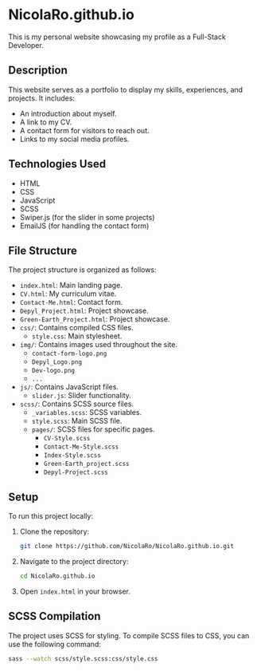 # NicolaRo.github.io

This is my personal website showcasing my profile as a Full-Stack Developer.

## Description

This website serves as a portfolio to display my skills, experiences, and projects. It includes:

- An introduction about myself.
- A link to my CV.
- A contact form for visitors to reach out.
- Links to my social media profiles.

## Technologies Used

- HTML
- CSS
- JavaScript
- SCSS
- Swiper.js (for the slider in some projects)
- EmailJS (for handling the contact form)

## File Structure

The project structure is organized as follows:

- `index.html`: Main landing page.
- `CV.html`: My curriculum vitae.
- `Contact-Me.html`: Contact form.
- `Depyl_Project.html`: Project showcase.
- `Green-Earth_Project.html`: Project showcase.
- `css/`: Contains compiled CSS files.
  - `style.css`: Main stylesheet.
- `img/`: Contains images used throughout the site.
  - `contact-form-logo.png`
  - `Depyl_Logo.png`
  - `Dev-logo.png`
  - `...`
- `js/`: Contains JavaScript files.
  - `slider.js`: Slider functionality.
- `scss/`: Contains SCSS source files.
  - `_variables.scss`: SCSS variables.
  - `style.scss`: Main SCSS file.
  - `pages/`: SCSS files for specific pages.
    - `CV-Style.scss`
    - `Contact-Me-Style.scss`
    - `Index-Style.scss`
    - `Green-Earth_project.scss`
    - `Depyl-Project.scss`

## Setup

To run this project locally:

1.  Clone the repository:

    ```bash
    git clone https://github.com/NicolaRo/NicolaRo.github.io.git
    ```

2.  Navigate to the project directory:

    ```bash
    cd NicolaRo.github.io
    ```

3.  Open `index.html` in your browser.

## SCSS Compilation

The project uses SCSS for styling. To compile SCSS files to CSS, you can use the following command:

```bash
sass --watch scss/style.scss:css/style.css
```
